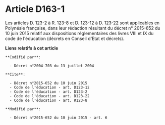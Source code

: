# Article D163-1

Les articles D. 123-2 à R. 123-8 et D. 123-12 à D. 123-22 sont applicables en Polynésie française, dans leur rédaction
résultant du décret n° 2015-652 du 10 juin 2015 relatif aux dispositions réglementaires des livres VIII et IX du code de
l'éducation (décrets en Conseil d'Etat et décrets).

**Liens relatifs à cet article**

	**Codifié par**:

	  - Décret n°2004-703 du 13 juillet 2004

	**Cite**:

	  - Décret n°2015-652 du 10 juin 2015
	  - Code de l'éducation - art. D123-12
	  - Code de l'éducation - art. D123-2
	  - Code de l'éducation - art. D123-22
	  - Code de l'éducation - art. R123-8

	**Modifié par**:

	  - Décret n°2015-652 du 10 juin 2015 - art. 6
